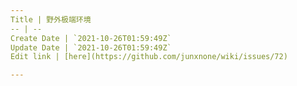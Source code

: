 ```yaml
---
Title | 野外极端环境
-- | --
Create Date | `2021-10-26T01:59:49Z`
Update Date | `2021-10-26T01:59:49Z`
Edit link | [here](https://github.com/junxnone/wiki/issues/72)

---
```


